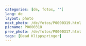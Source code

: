 ```yaml
---
categories: [de, fotos, '']
lang: de
layout: photo
next_photo: /de/fotos/P0000319.html
picname: P0000318
prev_photo: /de/fotos/P0000317.html
tags: [Dead Klippspringer]
---
```

